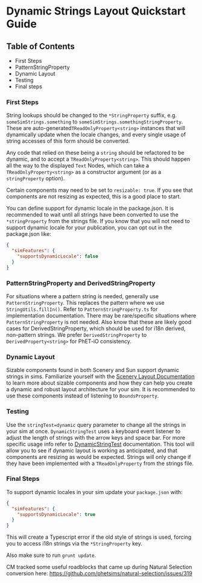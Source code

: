 # Dynamic Strings Layout Quickstart Guide

## Table of Contents

- First Steps
- PatternStringProperty
- Dynamic Layout
- Testing
- Final steps

### First Steps

String lookups should be changed to the `*StringProperty` suffix, e.g. `someSimStrings.something` to 
`someSimStrings.somethingStringProperty`. These are auto-generated`TReadOnlyProperty<string>` instances that will 
dynamically update when the locale changes, and every single usage of string accesses of this form should be converted.

Any code that relied on these being a `string` should be refactored to be dynamic, and to accept a
`TReadOnlyProperty<string>`. This should happen all the way to the displayed `Text` Nodes, which can take a
`TReadOnlyProperty<string>` as a constructor argument (or as a `stringProperty` option).

Certain components may need to be set to `resizable: true`. If you see that components are not resizing as expected,
this is a good place to start.

You can define support for dynamic locale in the package.json. It is recommended to wait until all strings have been 
converted to use the `*stringProperty` from the strings file. If you know that you will not need to support dynamic 
locale for your publication, you can opt out in the package.json
like:

```json
{
  "simFeatures": {
    "supportsDynamicLocale": false
  }
}
```

### PatternStringProperty and DerivedStringProperty

For situations where a pattern string is needed, generally use `PatternStringProperty`. This replaces the pattern where
we use `StringUtils.fillIn()`. Refer to `PatternStringProperty.ts`
for implementation documentation. There may be rare/specific situations where `PatternStringProperty` is not needed.
Also know that these are likely good cases for DerivedStringProperty, which should be used for i18n derived, non-pattern
strings. We prefer `DerivedStringProperty` to `DerivedProperty<string>` for PhET-iO consistency.

### Dynamic Layout
Sizable components found in both Scenery and Sun support dynamic strings in sims. Familiarize yourself with the 
[Scenery Layout Documentation](https://scenerystack.org/learn/scenery-layout/) to learn more about sizable components and how they can help you create a dynamic 
and robust layout architecture for your sim. It is recommended to use these components instead of listening to 
`BoundsProperty`.

### Testing
Use the `stringTest=dynamic` query parameter to change all the strings in your sim at once. `DynamicStringTest` uses a
keyboard event listener to adjust the length of strings with the arrow keys and space bar. For more specific usage info
refer to [DynamicStringTest](https://github.com/phetsims/joist/blob/main/js/DynamicStringTest.ts) documentation. This
tool will allow you to see if dynamic layout is working as anticipated, and that components are resizing as would be
expected. Strings will only change if they have been implemented with a `TReadOnlyProperty` from the strings file.

### Final Steps

To support dynamic locales in your sim update your `package.json` with:

```json
{
  "simFeatures": {
    "supportsDynamicLocale": true
  }
}
```

This will create a Typescript error if the old style of strings is used, forcing you to access i18n strings via
the `*StringProperty` key. 

Also make sure to run `grunt update`.

CM tracked some useful roadblocks that came up during Natural Selection conversion
here: https://github.com/phetsims/natural-selection/issues/319
